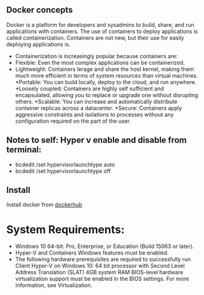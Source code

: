 ## Docker concepts
Docker is a platform for developers and sysadmins to build, share, and run applications with containers. The use of containers to deploy applications is called containerization. Containers are not new, but their use for easily deploying applications is.


* Containerization is increasingly popular because containers are:
* Flexible: Even the most complex applications can be containerized.
* Lightweight: Containers lerage and share the host kernel, making them much more efficient in terms of system resources than virtual machines.
*Portable: You can build locally, deploy to the cloud, and run anywhere.
*Loosely coupled: Containers are highly self sufficient and encapsulated, allowing you to replace or upgrade one without disrupting others.
*Scalable: You can increase and automatically distribute container replicas across a datacenter.
*Secure: Containers apply aggressive constraints and isolations to processes without any configuration required on the part of the user.

## Notes to self: Hyper v enable and disable from terminal:


* bcdedit /set hypervisorlaunchtype auto 
* bcdedit /set hypervisorlaunchtype off


## Install 

Install docker from [dockerhub](https://hub.docker.com/?overlay=onboarding)

# System Requirements: 


* Windows 10 64-bit: Pro, Enterprise, or Education (Build 15063 or later).
* Hyper-V and Containers Windows features must be enabled.
* The following hardware prerequisites are required to successfully run Client Hyper-V on Windows 10:
    64 bit processor with Second Level Address Translation (SLAT)
    4GB system RAM
    BIOS-level hardware virtualization support must be enabled in the BIOS settings. For more information, see Virtualization.
